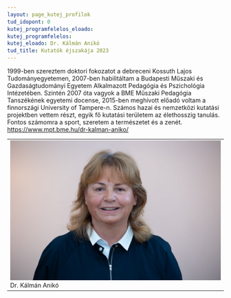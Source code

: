 ```yaml
---
layout: page_kutej_profilok
tud_idopont: 0
kutej_programfelelos_eloado: 
kutej_programfelelos: 
kutej_eloado: Dr. Kálmán Anikó
tud_title: Kutatók éjszakája 2023
---
```

1999-ben szereztem doktori fokozatot a debreceni Kossuth Lajos Tudományegyetemen, 2007-ben habilitáltam a Budapesti Műszaki és Gazdaságtudományi Egyetem Alkalmazott Pedagógia és Pszichológia Intézetében. Szintén 2007 óta vagyok a BME Műszaki Pedagógia Tanszékének egyetemi docense, 2015-ben meghívott előadó voltam a finnországi University of Tampere-n. Számos hazai és nemzetközi kutatási projektben vettem részt, egyik fő kutatási területem az élethosszig tanulás. Fontos számomra a sport, szeretem a természetet és a zenét. https://www.mpt.bme.hu/dr-kalman-aniko/




 <table class="picture">
<tr>
<td>

<div class="gallery">
    <img src="images/kalman_aniko.jpg" max-width="250" max-height="200">
  <div class="desc">Dr. Kálmán Anikó</div>
</div>

</td>
</tr>
</table>
